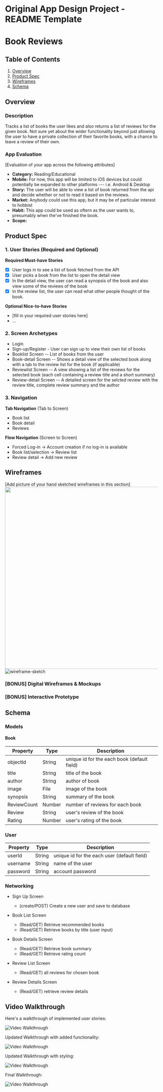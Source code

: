 Original App Design Project - README Template
===

# Book Reviews

## Table of Contents
1. [Overview](#Overview)
1. [Product Spec](#Product-Spec)
1. [Wireframes](#Wireframes)
2. [Schema](#Schema)

## Overview
### Description
Tracks a list of books the user likes and also returns a list of reviews for the given book. Not sure yet about the wider functionality beyond just allowing the user to have a private collection of their favorite books, with a chance to leave a review of their own.

### App Evaluation
[Evaluation of your app across the following attributes]
- **Category:** Reading/Educational
- **Mobile:** For now, this app will be limited to iOS devices but could potentially be expanded to other platforms --- i.e. Android & Desktop
- **Story:** The user will be able to view a list of book returned from the api and decide whether or not to read it based on the reviews.
- **Market:** Anybody could use this app, but it may be of particular interest to hobbist
- **Habit:** This app could be used as oftern as the user wants to, presumably when the've finished the book.
- **Scope:**

## Product Spec

### 1. User Stories (Required and Optional)

**Required Must-have Stories**

- [x] User logs in to see a list of book fetched from the API
- [x] User picks a book from the list to open the detail view
- [x] In the detail view, the user can read a synopsis of the book and also view some of the reviews of the book
- [x] In the review list, the user can read what other people thought of the book.

**Optional Nice-to-have Stories**

* [fill in your required user stories here]
* ...

### 2. Screen Archetypes

* Login
* Sign-up/Register - User can sign up to view their own list of books
* Booklist Screen -- List of books from the user 
* Book-detail Screen -- Shows a detail view of the selected book along with a tab to the review list for the book (if applicable)
* Reviewlist Screen -- A view showing a list of the reviews for the selected book (each cell containing a review title and a short summary)
* Review-detail Screen -- A detailed screen for the selcted review with the review title, complete review summary and the author 

### 3. Navigation

**Tab Navigation** (Tab to Screen)

* Book list
* Book detail
* Reviews

**Flow Navigation** (Screen to Screen)

* Forced Log-in -> Account creation if no log-in is available
* Book list/selection -> Review list
* Review detail -> Add new review

## Wireframes
[Add picture of your hand sketched wireframes in this section]
<img src="https://user-images.githubusercontent.com/20959703/161342046-ad8e4a01-0329-497e-af4c-d4222a2e37d1.jpg" width=600>![wireframe-sketch](https://user-images.githubusercontent.com/20959703/161342046-ad8e4a01-0329-497e-af4c-d4222a2e37d1.jpg)


### [BONUS] Digital Wireframes & Mockups

### [BONUS] Interactive Prototype

## Schema 
### Models
#### Book

   | Property      | Type     | Description |
   | ------------- | -------- | ------------|
   | objectId      | String   | unique id for the each book (default field) |
   | title         | String   | title of the book|
   | author        | String   | author of book |
   | image         | File     | image of the book |
   | synopsis      | String   | summary of the book |
   | ReviewCount   | Number   | number of reviews for each book |
   | Review        | String   | user's review of the book 
   | Rating        | Number   | user's rating of the book |
   
### User
   | Property      | Type     | Description |
   | ------------- | -------- | ------------|
   | userId        | String   | unique id for the each user (default field) |
   | username      | String   | name of the user|
   | password      | String   | account password |


### Networking

- Sign Up Screen
    - (create/POST) Create a new user and save to database

- Book List Screen
    - (Read/GET) Retrieve recommended books
    - (Read/GET) Retrieve books by title (user input)

- Book Details Screen
    - (Read/GET) Retrieve book summary 
    - (Read/GET) Retrieve rating count

- Review List Screen
    -  (Read/GET) all reviews for chosen book

- Review Details Screen
    -  (Read/GET) retrieve review details 

## Video Walkthrough

Here's a walkthrough of implemented user stories:

<img src='http://g.recordit.co/xmS8LQHDiL.gif' title='Video Walkthrough' width='' alt='Video Walkthrough' />

Updated Walkthrough with added functionality:

<img src='http://g.recordit.co/HcBQ8nlBJy.gif' title='Video Walkthrough' width='' alt='Video Walkthrough' />

Updated Walkthrough with styling:

<img src='http://g.recordit.co/Q6A8XWeNC5.gif' title='Video Walkthrough' width='' alt='Video Walkthrough' />

Final Walkthrough:

<img src='http://g.recordit.co/ZIjWwgHxn9.gif' title='Video Walkthrough' width='' alt='Video Walkthrough' />
